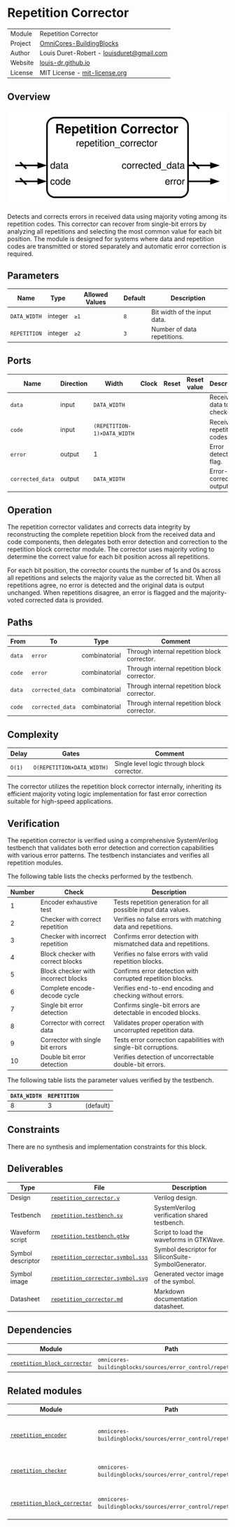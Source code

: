 # Repetition Corrector

|         |                                                                                  |
| ------- | -------------------------------------------------------------------------------- |
| Module  | Repetition Corrector                                                             |
| Project | [OmniCores-BuildingBlocks](https://github.com/Louis-DR/OmniCores-BuildingBlocks) |
| Author  | Louis Duret-Robert - [louisduret@gmail.com](mailto:louisduret@gmail.com)         |
| Website | [louis-dr.github.io](https://louis-dr.github.io)                                 |
| License | MIT License - [mit-license.org](https://mit-license.org)                         |

## Overview

![repetition_corrector](repetition_corrector.symbol.svg)

Detects and corrects errors in received data using majority voting among its repetition codes. This corrector can recover from single-bit errors by analyzing all repetitions and selecting the most common value for each bit position. The module is designed for systems where data and repetition codes are transmitted or stored separately and automatic error correction is required.

## Parameters

| Name         | Type    | Allowed Values | Default | Description                  |
| ------------ | ------- | -------------- | ------- | ---------------------------- |
| `DATA_WIDTH` | integer | `≥1`           | `8`     | Bit width of the input data. |
| `REPETITION` | integer | `≥2`           | `3`     | Number of data repetitions.  |

## Ports

| Name             | Direction | Width                       | Clock | Reset | Reset value | Description                  |
| ---------------- | --------- | --------------------------- | ----- | ----- | ----------- | ---------------------------- |
| `data`           | input     | `DATA_WIDTH`                |       |       |             | Received data to be checked. |
| `code`           | input     | `(REPETITION-1)×DATA_WIDTH` |       |       |             | Received repetition codes.   |
| `error`          | output    | 1                           |       |       |             | Error detection flag.        |
| `corrected_data` | output    | `DATA_WIDTH`                |       |       |             | Error-corrected output data. |

## Operation

The repetition corrector validates and corrects data integrity by reconstructing the complete repetition block from the received data and code components, then delegates both error detection and correction to the repetition block corrector module. The corrector uses majority voting to determine the correct value for each bit position across all repetitions.

For each bit position, the corrector counts the number of 1s and 0s across all repetitions and selects the majority value as the corrected bit. When all repetitions agree, no error is detected and the original data is output unchanged. When repetitions disagree, an error is flagged and the majority-voted corrected data is provided.

## Paths

| From   | To               | Type          | Comment                                      |
| ------ | ---------------- | ------------- | -------------------------------------------- |
| `data` | `error`          | combinatorial | Through internal repetition block corrector. |
| `code` | `error`          | combinatorial | Through internal repetition block corrector. |
| `data` | `corrected_data` | combinatorial | Through internal repetition block corrector. |
| `code` | `corrected_data` | combinatorial | Through internal repetition block corrector. |

## Complexity

| Delay  | Gates                      | Comment                                     |
| ------ | -------------------------- | ------------------------------------------- |
| `O(1)` | `O(REPETITION×DATA_WIDTH)` | Single level logic through block corrector. |

The corrector utilizes the repetition block corrector internally, inheriting its efficient majority voting logic implementation for fast error correction suitable for high-speed applications.

## Verification

The repetition corrector is verified using a comprehensive SystemVerilog testbench that validates both error detection and correction capabilities with various error patterns. The testbench instanciates and verifies all repetition modules.

The following table lists the checks performed by the testbench.

| Number | Check                               | Description                                                      |
| ------ | ----------------------------------- | ---------------------------------------------------------------- |
| 1      | Encoder exhaustive test             | Tests repetition generation for all possible input data values.  |
| 2      | Checker with correct repetition     | Verifies no false errors with matching data and repetitions.     |
| 3      | Checker with incorrect repetition   | Confirms error detection with mismatched data and repetitions.   |
| 4      | Block checker with correct blocks   | Verifies no false errors with valid repetition blocks.           |
| 5      | Block checker with incorrect blocks | Confirms error detection with corrupted repetition blocks.       |
| 6      | Complete encode-decode cycle        | Verifies end-to-end encoding and checking without errors.        |
| 7      | Single bit error detection          | Confirms single-bit errors are detectable in encoded blocks.     |
| 8      | Corrector with correct data         | Validates proper operation with uncorrupted repetition data.     |
| 9      | Corrector with single bit errors    | Tests error correction capabilities with single-bit corruptions. |
| 10     | Double bit error detection          | Verifies detection of uncorrectable double-bit errors.           |

The following table lists the parameter values verified by the testbench.

| `DATA_WIDTH` | `REPETITION` |           |
| ------------ | ------------ | --------- |
| 8            | 3            | (default) |

## Constraints

There are no synthesis and implementation constraints for this block.

## Deliverables

| Type              | File                                                                 | Description                                         |
| ----------------- | -------------------------------------------------------------------- | --------------------------------------------------- |
| Design            | [`repetition_corrector.v`](repetition_corrector.v)                   | Verilog design.                                     |
| Testbench         | [`repetition.testbench.sv`](repetition.testbench.sv)                 | SystemVerilog verification shared testbench.        |
| Waveform script   | [`repetition.testbench.gtkw`](repetition.testbench.gtkw)             | Script to load the waveforms in GTKWave.            |
| Symbol descriptor | [`repetition_corrector.symbol.sss`](repetition_corrector.symbol.sss) | Symbol descriptor for SiliconSuite-SymbolGenerator. |
| Symbol image      | [`repetition_corrector.symbol.svg`](repetition_corrector.symbol.svg) | Generated vector image of the symbol.               |
| Datasheet         | [`repetition_corrector.md`](repetition_corrector.md)                 | Markdown documentation datasheet.                   |

## Dependencies

| Module                                                        | Path                                                        | Comment |
| ------------------------------------------------------------- | ----------------------------------------------------------- | ------- |
| [`repetition_block_corrector`](repetition_block_corrector.md) | `omnicores-buildingblocks/sources/error_control/repetition` |         |

## Related modules

| Module                                                        | Path                                                        | Comment                                  |
| ------------------------------------------------------------- | ----------------------------------------------------------- | ---------------------------------------- |
| [`repetition_encoder`](repetition_encoder.md)                 | `omnicores-buildingblocks/sources/error_control/repetition` | Repetition encoder for generating codes. |
| [`repetition_checker`](repetition_checker.md)                 | `omnicores-buildingblocks/sources/error_control/repetition` | Variant with error detection only.       |
| [`repetition_block_corrector`](repetition_block_corrector.md) | `omnicores-buildingblocks/sources/error_control/repetition` | Variant for combined data and code.      |